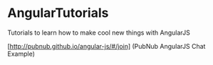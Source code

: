 AngularTutorials
================

Tutorials to learn how to make cool new things with AngularJS

[http://pubnub.github.io/angular-js/#/join] (PubNub AngularJS Chat Example)
